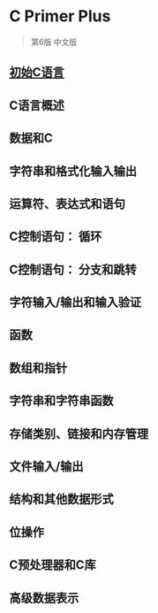 # C Primer Plus

> 第6版 中文版


## [初始C语言](chapter01/README.md#初始c语言)


## C语言概述


## 数据和C


## 字符串和格式化输入输出


## 运算符、表达式和语句


## C控制语句： 循环


## C控制语句： 分支和跳转


## 字符输入/输出和输入验证


## 函数


## 数组和指针


## 字符串和字符串函数


## 存储类别、链接和内存管理


## 文件输入/输出


## 结构和其他数据形式


## 位操作


## C预处理器和C库


## 高级数据表示